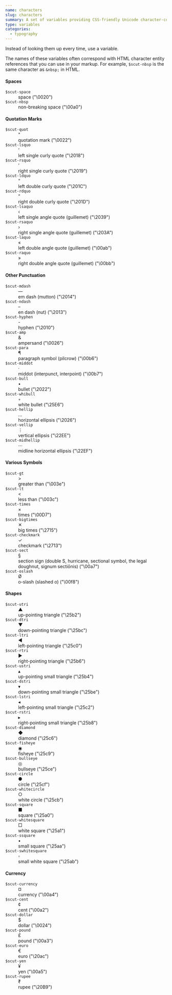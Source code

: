 ```yaml
---
name: characters
slug: characters
summary: A set of variables providing CSS-friendly Unicode character-codes for the kinds of typographic glyphs you may find yourself adding to your stylesheets as `content` values.
type: variables
categories:
  - typography
---
```


Instead of looking them up every time, use a variable.

The names of these variables often correspond with HTML character entity references that you can use in your markup. For example, `$scut-nbsp` is the same character as `&nbsp;` in HTML.

<h4>Spaces</h4>
<dl class="characters-list">
  <dt><code>$scut-space</code></dt>
  <dd></dd>
  <dd>space ("\0020")</dd>
  <dt><code>$scut-nbsp</code></dt>
  <dd></dd>
  <dd>non-breaking space ("\00a0")</dd>
</dl>
<h4>Quotation Marks</h4>
<dl class="characters-list">
  <dt><code>$scut-quot</code></dt>
  <dd>"</dd>
  <dd>quotation mark ("\0022")</dd>
  <dt><code>$scut-lsquo</code></dt>
  <dd>‘</dd>
  <dd>left single curly quote ("\2018")</dd>
  <dt><code>$scut-rsquo</code></dt>
  <dd>’</dd>
  <dd>right single curly quote ("\2019")</dd>
  <dt><code>$scut-ldquo</code></dt>
  <dd>“</dd>
  <dd>left double curly quote ("\201C")</dd>
  <dt><code>$scut-rdquo</code></dt>
  <dd>”</dd>
  <dd>right double curly quote ("\201D")</dd>
  <dt><code>$scut-lsaquo</code></dt>
  <dd>‹</dd>
  <dd>left single angle quote (guillemet) ("\2039")</dd>
  <dt><code>$scut-rsaquo</code></dt>
  <dd>›</dd>
  <dd>right single angle quote (guillemet) ("\203A")</dd>
  <dt><code>$scut-laquo</code></dt>
  <dd>«</dd>
  <dd>left double angle quote (guillemet) ("\00ab")</dd>
  <dt><code>$scut-raquo</code></dt>
  <dd>»</dd>
  <dd>right double angle quote (guillemet) ("\00bb")</dd>
</dl>
<h4>Other Punctuation</h4>
<dl class="characters-list">
  <dt><code>$scut-mdash</code></dt>
  <dd>—</dd>
  <dd>em dash (mutton) ("\2014")</dd>
  <dt><code>$scut-ndash</code></dt>
  <dd>–</dd>
  <dd>en dash (nut) ("\2013")</dd>
  <dt><code>$scut-hyphen</code></dt>
  <dd>-</dd>
  <dd>hyphen ("\2010")</dd>
  <dt><code>$scut-amp</code></dt>
  <dd>&</dd>
  <dd>ampersand ("\0026")</dd>
  <dt><code>$scut-para</code></dt>
  <dd>¶</dd>
  <dd>paragraph symbol (pilcrow) ("\00b6")</dd>
  <dt><code>$scut-middot</code></dt>
  <dd>·</dd>
  <dd>middot (interpunct, interpoint) ("\00b7")</dd>
  <dt><code>$scut-bull</code></dt>
  <dd>•</dd>
  <dd>bullet ("\2022")</dd>
  <dt><code>$scut-whibull</code></dt>
  <dd>◦</dd>
  <dd>white bullet ("\25E6")</dd>
  <dt><code>$scut-hellip</code></dt>
  <dd>…</dd>
  <dd>horizontal ellipsis ("\2026")</dd>
  <dt><code>$scut-vellip</code></dt>
  <dd>⋮</dd>
  <dd>vertical ellipsis ("\22EE")</dd>
  <dt><code>$scut-midhellip</code></dt>
  <dd>⋯</dd>
  <dd>midline horizontal ellipsis ("\22EF")</dd>
</dl>
<h4>Various Symbols</h4>
<dl class="characters-list">
  <dt><code>$scut-gt</code></dt>
  <dd>&gt;</dd>
  <dd>greater than ("\003e")</dd>
  <dt><code>$scut-lt</code></dt>
  <dd>&lt;</dd>
  <dd>less than ("\003c")</dd>
  <dt><code>$scut-times</code></dt>
  <dd>×</dd>
  <dd>times ("\00D7")</dd>
  <dt><code>$scut-bigtimes</code></dt>
  <dd>✕</dd>
  <dd>big times ("\2715")</dd>
  <dt><code>$scut-checkmark</code></dt>
  <dd>✓</dd>
  <dd>checkmark ("\2713")</dd>
  <dt><code>$scut-sect</code></dt>
  <dd>§</dd>
  <dd>section sign (double S, hurricane, sectional symbol, the legal doughnut, signum
    sectiōnis) ("\00a7")</dd>
  <dt><code>$scut-oslash</code></dt>
  <dd>Ø</dd>
  <dd>o-slash (slashed o) ("\00f8")</dd>
</dl>
<h4>Shapes</h4>
<dl class="characters-list">
  <dt><code>$scut-utri</code></dt>
  <dd>▲</dd>
  <dd>up-pointing triangle ("\25b2")</dd>
  <dt><code>$scut-dtri</code></dt>
  <dd>▼</dd>
  <dd>down-pointing triangle ("\25bc")</dd>
  <dt><code>$scut-ltri</code></dt>
  <dd>◀</dd>
  <dd>left-pointing triangle ("\25c0")</dd>
  <dt><code>$scut-rtri</code></dt>
  <dd>▶</dd>
  <dd>right-pointing triangle ("\25b6")</dd>
  <dt><code>$scut-ustri</code></dt>
  <dd>▴</dd>
  <dd>up-pointing small triangle ("\25b4")</dd>
  <dt><code>$scut-dstri</code></dt>
  <dd>▾</dd>
  <dd>down-pointing small triangle ("\25be")</dd>
  <dt><code>$scut-lstri</code></dt>
  <dd>◂</dd>
  <dd>left-pointing small triangle ("\25c2")</dd>
  <dt><code>$scut-rstri</code></dt>
  <dd>▸</dd>
  <dd>right-pointing small triangle ("\25b8")</dd>
  <dt><code>$scut-diamond</code></dt>
  <dd>◆</dd>
  <dd>diamond ("\25c6")</dd>
  <dt><code>$scut-fisheye</code></dt>
  <dd>◉</dd>
  <dd>fisheye ("\25c9")</dd>
  <dt><code>$scut-bullseye</code></dt>
  <dd>◎</dd>
  <dd>bullseye ("\25ce")</dd>
  <dt><code>$scut-circle</code></dt>
  <dd>●</dd>
  <dd>circle ("\25cf")</dd>
  <dt><code>$scut-whitecircle</code></dt>
  <dd>○</dd>
  <dd>white circle ("\25cb")</dd>
  <dt><code>$scut-square</code></dt>
  <dd>■</dd>
  <dd>square ("\25a0")</dd>
  <dt><code>$scut-whitesquare</code></dt>
  <dd>□</dd>
  <dd>white square ("\25a1")</dd>
  <dt><code>$scut-ssquare</code></dt>
  <dd>▪</dd>
  <dd>small square ("\25aa")</dd>
  <dt><code>$scut-swhitesquare</code></dt>
  <dd>▫</dd>
  <dd>small white square ("\25ab")</dd>
</dl>
<h4>Currency</h4>
<dl class="characters-list">
  <dt><code>$scut-currency</code></dt>
  <dd>¤</dd>
  <dd>currency ("\00a4")</dd>
  <dt><code>$scut-cent</code></dt>
  <dd>¢</dd>
  <dd>cent ("\00a2")</dd>
  <dt><code>$scut-dollar</code></dt>
  <dd>$</dd>
  <dd>dollar ("\0024")</dd>
  <dt><code>$scut-pound</code></dt>
  <dd>£</dd>
  <dd>pound ("\00a3")</dd>
  <dt><code>$scut-euro</code></dt>
  <dd>€</dd>
  <dd>euro ("\20ac")</dd>
  <dt><code>$scut-yen</code></dt>
  <dd>¥</dd>
  <dd>yen ("\00a5")</dd>
  <dt><code>$scut-rupee</code></dt>
  <dd>₹</dd>
  <dd>rupee ("\20B9")</dd>
</dl>